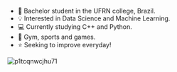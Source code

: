 - 👋 Bachelor student in the UFRN college, Brazil.
- 💡 Interested in Data Science and Machine Learning.
- 💻 Currently studying C++ and Python.
- 🏀 Gym, sports and games.
- ⭐ Seeking to improve everyday!


![p1tcqnwcjhu71](https://user-images.githubusercontent.com/93790854/186974045-2eea587b-4acc-4087-bbcd-17bff8df75e9.png)
